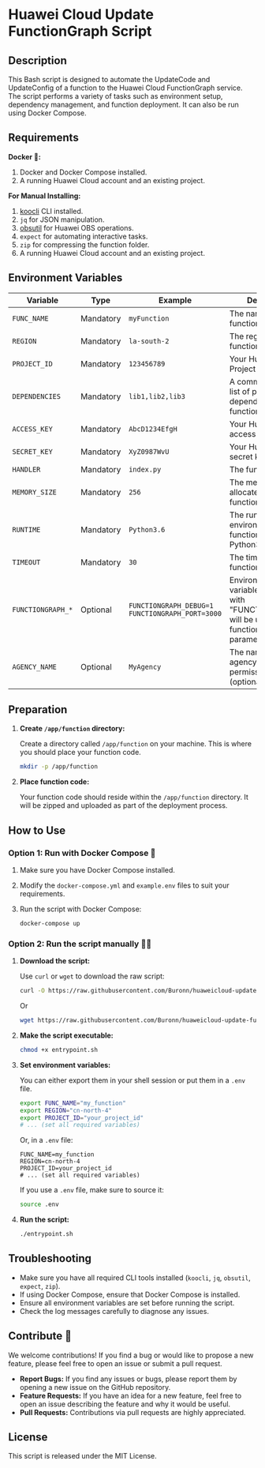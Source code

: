 # Huawei Cloud Update FunctionGraph Script
## Description

This Bash script is designed to automate the UpdateCode and UpdateConfig of a function to the Huawei Cloud FunctionGraph service. The script performs a variety of tasks such as environment setup, dependency management, and function deployment. It can also be run using Docker Compose.

## Requirements

**Docker 🐳:**
1. Docker and Docker Compose installed.
2. A running Huawei Cloud account and an existing project.

**For Manual Installing:**
1. [koocli](https://support.huaweicloud.com/intl/en-us/qs-hcli/hcli_02_003_02.html) CLI installed.
2. `jq` for JSON manipulation.
3. [obsutil](https://support.huaweicloud.com/intl/en-us/utiltg-obs/obs_11_0003.html) for Huawei OBS operations.
4. `expect` for automating interactive tasks.
5. `zip` for compressing the function folder.
6. A running Huawei Cloud account and an existing project.



## Environment Variables


| Variable            | Type  | Example                  | Description                                                              |
|---------------------|-----------|--------------------------|--------------------------------------------------------------------------|
| `FUNC_NAME`         | Mandatory       | `myFunction`             | The name of the function.                                                 |
| `REGION`            | Mandatory       | `la-south-2`              | The region where the function resides.                                    |
| `PROJECT_ID`        | Mandatory       | `123456789`              | Your Huawei Cloud Project ID.                                             |
| `DEPENDENCIES`      | Mandatory       | `lib1,lib2,lib3`         | A comma-separated list of private dependencies the function needs.                |
| `ACCESS_KEY`        | Mandatory       | `AbcD1234EfgH`           | Your Huawei Cloud access key.                                             |
| `SECRET_KEY`        | Mandatory       | `XyZ0987WvU`             | Your Huawei Cloud secret key.                                             |
| `HANDLER`           | Mandatory       | `index.py`           | The function handler.                                                     |
| `MEMORY_SIZE`       | Mandatory       | `256`                    | The memory size allocated for the function.                               |
| `RUNTIME`           | Mandatory       | `Python3.6`              | The runtime environment for the function (e.g., Python3.6).               |
| `TIMEOUT`           | Mandatory       | `30`                     | The timeout for the function execution.                                   |
| `FUNCTIONGRAPH_*`   | Optional        | `FUNCTIONGRAPH_DEBUG=1` `FUNCTIONGRAPH_PORT=3000`  | Environment variables starting with "FUNCTIONGRAPH_" will be used as function environment parameters.|
| `AGENCY_NAME`       | Optional        | `MyAgency`               | The name of the agency role with permissions (optional).                  |


## Preparation

1. **Create `/app/function` directory:**

    Create a directory called `/app/function` on your machine. This is where you should place your function code.

    ```bash
    mkdir -p /app/function
    ```

2. **Place function code:**

    Your function code should reside within the `/app/function` directory. It will be zipped and uploaded as part of the deployment process.

## How to Use

### Option 1: Run with Docker Compose 🐳

1. Make sure you have Docker Compose installed.
2. Modify the `docker-compose.yml` and `example.env` files to suit your requirements.
3. Run the script with Docker Compose:

   ```bash
   docker-compose up
   ```

### Option 2: Run the script manually 🧰🔨

1. **Download the script:**

   Use `curl` or `wget` to download the raw script:

   ```bash
   curl -O https://raw.githubusercontent.com/Buronn/huaweicloud-update-functiongraph-script/main/entrypoint.sh
   ```
   Or
   ```bash
   wget https://raw.githubusercontent.com/Buronn/huaweicloud-update-functiongraph-script/main/entrypoint.sh
   ```

2. **Make the script executable:**

   ```bash
   chmod +x entrypoint.sh
   ```

3. **Set environment variables:**

   You can either export them in your shell session or put them in a `.env` file.

   ```bash
   export FUNC_NAME="my_function"
   export REGION="cn-north-4"
   export PROJECT_ID="your_project_id"
   # ... (set all required variables)
   ```

   Or, in a `.env` file:

   ```env
   FUNC_NAME=my_function
   REGION=cn-north-4
   PROJECT_ID=your_project_id
   # ... (set all required variables)
   ```

   If you use a `.env` file, make sure to source it:

   ```bash
   source .env
   ```

4. **Run the script:**

   ```bash
   ./entrypoint.sh
   ```
## Troubleshooting

- Make sure you have all required CLI tools installed (`koocli`, `jq`, `obsutil`, `expect`, `zip`).
- If using Docker Compose, ensure that Docker Compose is installed.
- Ensure all environment variables are set before running the script.
- Check the log messages carefully to diagnose any issues.

## Contribute 🤝

We welcome contributions! If you find a bug or would like to propose a new feature, please feel free to open an issue or submit a pull request.

- **Report Bugs:** If you find any issues or bugs, please report them by opening a new issue on the GitHub repository.
- **Feature Requests:** If you have an idea for a new feature, feel free to open an issue describing the feature and why it would be useful.
- **Pull Requests:** Contributions via pull requests are highly appreciated.

## License

This script is released under the MIT License.
